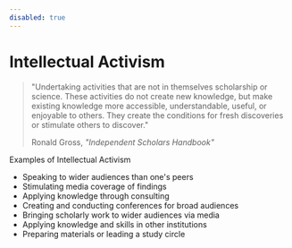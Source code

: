 ```yaml
---
disabled: true
---
```


# Intellectual Activism 

> "Undertaking activities that are not in themselves scholarship or science. These activities do not create new knowledge, but make existing knowledge more accessible, understandable, useful, or enjoyable to others. They create the conditions for fresh discoveries or stimulate others to discover." <footer>Ronald Gross, _"Independent Scholars Handbook"_</footer>

Examples of Intellectual Activism

- Speaking to wider audiences than one's peers
- Stimulating media coverage of findings
- Applying knowledge through consulting
- Creating and conducting conferences for broad audiences
- Bringing scholarly work to wider audiences via media
- Applying knowledge and skills in other institutions
- Preparing materials or leading a study circle
